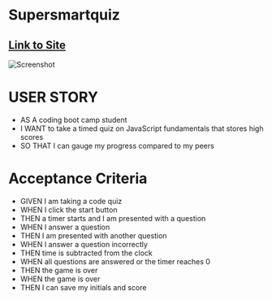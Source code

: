 # Supersmartquiz
## [Link to Site](https://nhaninasser.github.io/Supersmartquiz/)

![Screenshot](https://user-images.githubusercontent.com/93559764/146714211-6bd586b0-0764-4746-b9a0-a96a958b40ee.png)



# USER STORY

* AS A coding boot camp student
* I WANT to take a timed quiz on JavaScript fundamentals that stores high scores
* SO THAT I can gauge my progress compared to my peers

# Acceptance Criteria

* GIVEN I am taking a code quiz
* WHEN I click the start button
* THEN a timer starts and I am presented with a question
* WHEN I answer a question
* THEN I am presented with another question
* WHEN I answer a question incorrectly
* THEN time is subtracted from the clock
* WHEN all questions are answered or the timer reaches 0
* THEN the game is over
* WHEN the game is over
* THEN I can save my initials and score
